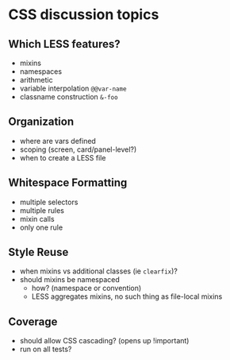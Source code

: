 # CSS discussion topics
  
  
## Which LESS features?

- mixins
- namespaces
- arithmetic
- variable interpolation `@@var-name`
- classname construction `&-foo`


## Organization

- where are vars defined
- scoping (screen, card/panel-level?)
- when to create a LESS file


## Whitespace Formatting

- multiple selectors
- multiple rules
- mixin calls
- only one rule


## Style Reuse

- when mixins vs additional classes (ie `clearfix`)?
- should mixins be namespaced
  - how? (namespace or convention)
  - LESS aggregates mixins, no such thing as file-local mixins


## Coverage

- should allow CSS cascading? (opens up !important)
- run on all tests?

